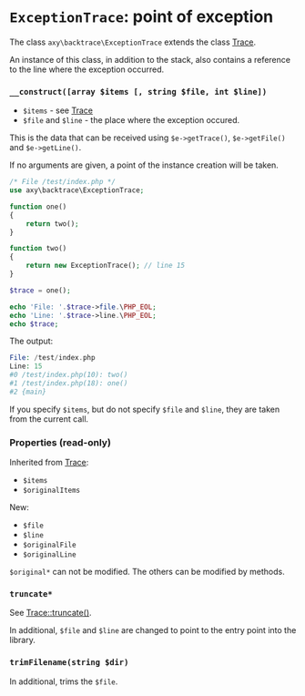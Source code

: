 # `ExceptionTrace`: point of exception

The class `axy\backtrace\ExceptionTrace` extends the class [Trace](Trace.md).

An instance of this class, in addition to the stack, also contains a reference to the line where the exception occurred.

### `__construct([array $items [, string $file, int $line])`

 * `$items` - see [Trace](Trace.md)
 * `$file` and `$line` - the place where the exception occured.

This is the data that can be received using `$e->getTrace()`, `$e->getFile()` and `$e->getLine()`.

If no arguments are given, a point of the instance creation will be taken.

```php
/* File /test/index.php */
use axy\backtrace\ExceptionTrace;

function one()
{
    return two();
}

function two()
{
    return new ExceptionTrace(); // line 15
}

$trace = one();

echo 'File: '.$trace->file.\PHP_EOL;
echo 'Line: '.$trace->line.\PHP_EOL;
echo $trace;
```

The output:
```php
File: /test/index.php
Line: 15
#0 /test/index.php(10): two()
#1 /test/index.php(18): one()
#2 {main}
```

If you specify `$items`, but do not specify `$file` and `$line`, they are taken from the current call.

### Properties (read-only)

Inherited from [Trace](Trace.md):

 * `$items`
 * `$originalItems`

New:

 * `$file`
 * `$line`
 * `$originalFile`
 * `$originalLine`

`$original*` can not be modified.
The others can be modified by methods.

### `truncate*`

See [Trace::truncate()](truncate.md).

In additional, `$file` and `$line` are changed to point to the entry point into the library.

### `trimFilename(string $dir)`

In additional, trims the `$file`.
